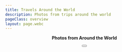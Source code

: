 ```yaml
---
title: Travels Around the World
description: Photos from trips around the world
pageClass: overview
layout: page.webc
---
```


<header class="flow__flex flow__align--block-center flow__align--inline-between padding__m">
  <p><strong>Photos from Around the World</strong></p>
  <button class="flow__inline flow__align--block-center flow__align--inline-center" onclick="toggleTheme()"
    title="Toggle website theme">
    <icon name="moon" size="24" webc:nokeep></icon>
    <icon name="sun" size="24" webc:nokeep></icon>
  </button>
</header>
<section>
    <a class="radius__m shadow" webc:for="album of this.albums" :href="`/albums/${album.directory}`">
        <photo-card :token="this.mapbox" :album="album" sizes="(min-width: 640px) 960px, 480px"
        widths="480, 960" webc:nokeep></photo-card>
    </a>
</section>
